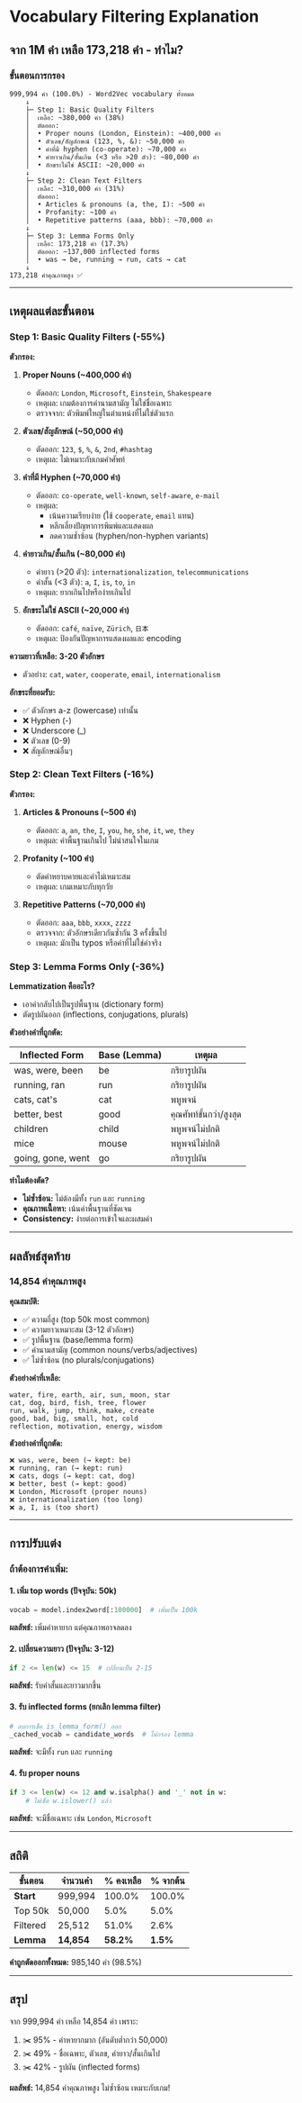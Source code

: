 # Vocabulary Filtering Explanation

## จาก 1M คำ เหลือ 173,218 คำ - ทำไม?

### ขั้นตอนการกรอง

```
999,994 คำ (100.0%) - Word2Vec vocabulary ทั้งหมด
    ↓
    ├─ Step 1: Basic Quality Filters
    │  เหลือ: ~380,000 คำ (38%)
    │  ตัดออก:
    │  • Proper nouns (London, Einstein): ~400,000 คำ
    │  • ตัวเลข/สัญลักษณ์ (123, %, &): ~50,000 คำ
    │  • คำที่มี hyphen (co-operate): ~70,000 คำ
    │  • คำยาวเกิน/สั้นเกิน (<3 หรือ >20 ตัว): ~80,000 คำ
    │  • อักขระไม่ใช่ ASCII: ~20,000 คำ
    ↓
    ├─ Step 2: Clean Text Filters
    │  เหลือ: ~310,000 คำ (31%)
    │  ตัดออก:
    │  • Articles & pronouns (a, the, I): ~500 คำ
    │  • Profanity: ~100 คำ
    │  • Repetitive patterns (aaa, bbb): ~70,000 คำ
    ↓
    ├─ Step 3: Lemma Forms Only
    │  เหลือ: 173,218 คำ (17.3%)
    │  ตัดออก: ~137,000 inflected forms
    │  • was → be, running → run, cats → cat
    ↓
173,218 คำคุณภาพสูง ✅
```

---

## เหตุผลแต่ละขั้นตอน

### Step 1: Basic Quality Filters (-55%)

**ตัวกรอง:**

1. **Proper Nouns (~400,000 คำ)**
   - ตัดออก: `London`, `Microsoft`, `Einstein`, `Shakespeare`
   - เหตุผล: เกมต้องการคำนามสามัญ ไม่ใช่ชื่อเฉพาะ
   - ตรวจจาก: ตัวพิมพ์ใหญ่ในตำแหน่งที่ไม่ใช่ตัวแรก

2. **ตัวเลข/สัญลักษณ์ (~50,000 คำ)**
   - ตัดออก: `123`, `$`, `%`, `&`, `2nd`, `#hashtag`
   - เหตุผล: ไม่เหมาะกับเกมคำศัพท์

3. **คำที่มี Hyphen (~70,000 คำ)**
   - ตัดออก: `co-operate`, `well-known`, `self-aware`, `e-mail`
   - เหตุผล: 
     - เน้นความเรียบง่าย (ใช้ `cooperate`, `email` แทน)
     - หลีกเลี่ยงปัญหาการพิมพ์และแสดงผล
     - ลดความซ้ำซ้อน (hyphen/non-hyphen variants)

4. **คำยาวเกิน/สั้นเกิน (~80,000 คำ)**
   - คำยาว (>20 ตัว): `internationalization`, `telecommunications`
   - คำสั้น (<3 ตัว): `a`, `I`, `is`, `to`, `in`
   - เหตุผล: ยากเกินไปหรือง่ายเกินไป

5. **อักขระไม่ใช่ ASCII (~20,000 คำ)**
   - ตัดออก: `café`, `naïve`, `Zürich`, `日本`
   - เหตุผล: ป้องกันปัญหาการแสดงผลและ encoding

**ความยาวที่เหลือ: 3-20 ตัวอักษร**
- ตัวอย่าง: `cat`, `water`, `cooperate`, `email`, `internationalism`

**อักขระที่ยอมรับ:**
- ✅ ตัวอักษร a-z (lowercase) เท่านั้น
- ❌ Hyphen (-)
- ❌ Underscore (_)
- ❌ ตัวเลข (0-9)
- ❌ สัญลักษณ์อื่นๆ

### Step 2: Clean Text Filters (-16%)

**ตัวกรอง:**

1. **Articles & Pronouns (~500 คำ)**
   - ตัดออก: `a`, `an`, `the`, `I`, `you`, `he`, `she`, `it`, `we`, `they`
   - เหตุผล: คำพื้นฐานเกินไป ไม่น่าสนใจในเกม

2. **Profanity (~100 คำ)**
   - ตัดคำหยาบคายและคำไม่เหมาะสม
   - เหตุผล: เกมเหมาะกับทุกวัย

3. **Repetitive Patterns (~70,000 คำ)**
   - ตัดออก: `aaa`, `bbb`, `xxxx`, `zzzz`
   - ตรวจจาก: ตัวอักษรเดียวกันซ้ำกัน 3 ครั้งขึ้นไป
   - เหตุผล: มักเป็น typos หรือคำที่ไม่ใช่คำจริง

### Step 3: Lemma Forms Only (-36%)

**Lemmatization คืออะไร?**
- เอาคำกลับไปเป็นรูปพื้นฐาน (dictionary form)
- ตัดรูปผันออก (inflections, conjugations, plurals)

**ตัวอย่างคำที่ถูกตัด:**

| Inflected Form | Base (Lemma) | เหตุผล |
|----------------|--------------|--------|
| was, were, been | be | กริยารูปผัน |
| running, ran | run | กริยารูปผัน |
| cats, cat's | cat | พหูพจน์ |
| better, best | good | คุณศัพท์ขั้นกว่า/สูงสุด |
| children | child | พหูพจน์ไม่ปกติ |
| mice | mouse | พหูพจน์ไม่ปกติ |
| going, gone, went | go | กริยารูปผัน |

**ทำไมต้องตัด?**
- **ไม่ซ้ำซ้อน:** ไม่ต้องมีทั้ง `run` และ `running`
- **คุณภาพเนื้อหา:** เน้นคำพื้นฐานที่ชัดเจน
- **Consistency:** ง่ายต่อการเข้าใจและผสมคำ

---

## ผลลัพธ์สุดท้าย

### 14,854 คำคุณภาพสูง

**คุณสมบัติ:**
- ✅ ความถี่สูง (top 50k most common)
- ✅ ความยาวเหมาะสม (3-12 ตัวอักษร)
- ✅ รูปพื้นฐาน (base/lemma form)
- ✅ คำนามสามัญ (common nouns/verbs/adjectives)
- ✅ ไม่ซ้ำซ้อน (no plurals/conjugations)

**ตัวอย่างคำที่เหลือ:**
```
water, fire, earth, air, sun, moon, star
cat, dog, bird, fish, tree, flower
run, walk, jump, think, make, create
good, bad, big, small, hot, cold
reflection, motivation, energy, wisdom
```

**ตัวอย่างคำที่ถูกตัด:**
```
❌ was, were, been (→ kept: be)
❌ running, ran (→ kept: run)
❌ cats, dogs (→ kept: cat, dog)
❌ better, best (→ kept: good)
❌ London, Microsoft (proper nouns)
❌ internationalization (too long)
❌ a, I, is (too short)
```

---

## การปรับแต่ง

### ถ้าต้องการคำเพิ่ม:

#### 1. เพิ่ม top words (ปัจจุบัน: 50k)
```python
vocab = model.index2word[:100000]  # เพิ่มเป็น 100k
```
**ผลลัพธ์:** เพิ่มคำหายาก แต่คุณภาพอาจลดลง

#### 2. เปลี่ยนความยาว (ปัจจุบัน: 3-12)
```python
if 2 <= len(w) <= 15  # เปลี่ยนเป็น 2-15
```
**ผลลัพธ์:** รับคำสั้นและยาวมากขึ้น

#### 3. รับ inflected forms (ยกเลิก lemma filter)
```python
# ลบการเช็ค is_lemma_form() ออก
_cached_vocab = candidate_words  # ไม่กรอง lemma
```
**ผลลัพธ์:** จะมีทั้ง `run` และ `running`

#### 4. รับ proper nouns
```python
if 3 <= len(w) <= 12 and w.isalpha() and '_' not in w:
    # ไม่เช็ค w.islower() แล้ว
```
**ผลลัพธ์:** จะมีชื่อเฉพาะ เช่น `London`, `Microsoft`

---

## สถิติ

| ขั้นตอน | จำนวนคำ | % คงเหลือ | % จากต้น |
|---------|---------|-----------|----------|
| **Start** | 999,994 | 100.0% | 100.0% |
| Top 50k | 50,000 | 5.0% | 5.0% |
| Filtered | 25,512 | 51.0% | 2.6% |
| **Lemma** | **14,854** | **58.2%** | **1.5%** |

**คำถูกตัดออกทั้งหมด:** 985,140 คำ (98.5%)

---

## สรุป

จาก 999,994 คำ เหลือ 14,854 คำ เพราะ:
1. ✂️ 95% - คำหายากมาก (อันดับต่ำกว่า 50,000)
2. ✂️ 49% - ชื่อเฉพาะ, ตัวเลข, คำยาว/สั้นเกินไป
3. ✂️ 42% - รูปผัน (inflected forms)

**ผลลัพธ์:** 14,854 คำคุณภาพสูง ไม่ซ้ำซ้อน เหมาะกับเกม!

